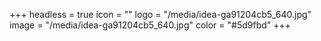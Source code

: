 +++
headless = true
icon = ""
logo = "/media/idea-ga91204cb5_640.jpg"
image = "/media/idea-ga91204cb5_640.jpg"
color = "#5d9fbd"
+++
